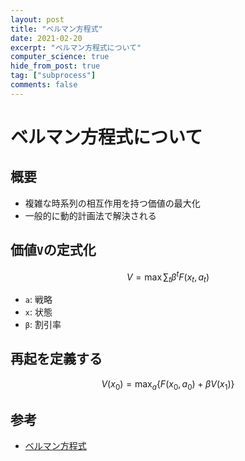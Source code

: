 ```yaml
---
layout: post
title: "ベルマン方程式"
date: 2021-02-20
excerpt: "ベルマン方程式について"
computer_science: true
hide_from_post: true
tag: ["subprocess"]
comments: false
---
```


# ベルマン方程式について

## 概要
 - 複雑な時系列の相互作用を持つ価値の最大化
 - 一般的に動的計画法で解決される

## 価値`V`の定式化

$$
V = \max \sum_{t} \beta^t F(x_t, a_t) 
$$

 - `a`: 戦略
 - `x`: 状態
 - `β`: 割引率

## 再起を定義する

$$
V(x_0) = \max_{a} \{ F(x_0, a_0) + \beta V(x_1) \} 
$$

## 参考
 - [ベルマン方程式](https://ja.wikipedia.org/wiki/%E3%83%99%E3%83%AB%E3%83%9E%E3%83%B3%E6%96%B9%E7%A8%8B%E5%BC%8F)
